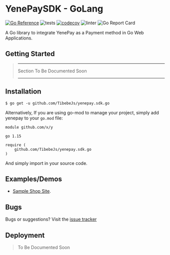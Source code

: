 # YenePaySDK - GoLang #
[![Go Reference](https://pkg.go.dev/badge/github.com/TibebeJs/yenepay.sdk.go.svg)](https://pkg.go.dev/github.com/TibebeJs/yenepay.sdk.go) 
![tests](https://github.com/TibebeJS/yenepay.sdk.go/workflows/tests/badge.svg)
[![codecov](https://codecov.io/gh/TibebeJS/yenepay.sdk.go/branch/main/graph/badge.svg?token=8M2G27NVA5)](https://codecov.io/gh/TibebeJS/yenepay.sdk.go)
![linter](https://github.com/TibebeJS/yenepay.sdk.go/workflows/linter/badge.svg)
![Go Report Card](https://goreportcard.com/badge/github.com/tibebejs/yenepay.sdk.go)

A Go library to integrate YenePay as a Payment method in Go Web Applications.

## Getting Started ##
> ---
>
> Section To Be Documented Soon
>
> ---

## Installation ##

```
$ go get -u github.com/TibebeJs/yenepay.sdk.go
```

Alternatively, If you are using go-mod to manage your project, simply add yenepay to your `go.mod` file:

```
module github.com/x/y

go 1.15

require (
    github.com/TibebeJs/yenepay.sdk.go
)
```

And simply import in your source code.

## Examples/Demos ##

 - [Sample Shop Site](github.com/TibebeJs/yenepay.sample-shop.go/tree/main/).


## Bugs ##

Bugs or suggestions? Visit the [issue tracker](https://github.com/TibebeJS/yenepay.sdk.go/issues) 

## Deployment ##

> To Be Documented Soon




